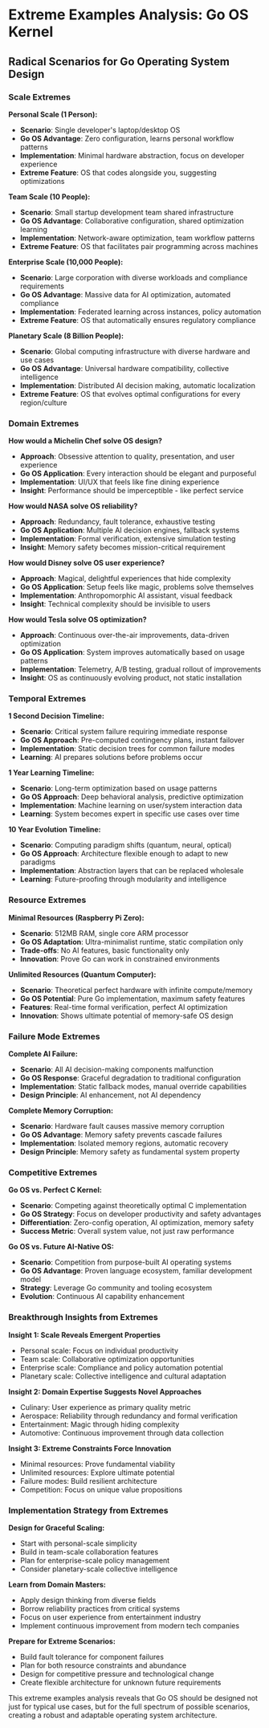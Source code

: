 # Extreme Examples Analysis: Go OS Kernel

## Radical Scenarios for Go Operating System Design

### Scale Extremes

**Personal Scale (1 Person):**
- **Scenario**: Single developer's laptop/desktop OS
- **Go OS Advantage**: Zero configuration, learns personal workflow patterns
- **Implementation**: Minimal hardware abstraction, focus on developer experience
- **Extreme Feature**: OS that codes alongside you, suggesting optimizations

**Team Scale (10 People):**
- **Scenario**: Small startup development team shared infrastructure
- **Go OS Advantage**: Collaborative configuration, shared optimization learning
- **Implementation**: Network-aware optimization, team workflow patterns
- **Extreme Feature**: OS that facilitates pair programming across machines

**Enterprise Scale (10,000 People):**
- **Scenario**: Large corporation with diverse workloads and compliance requirements
- **Go OS Advantage**: Massive data for AI optimization, automated compliance
- **Implementation**: Federated learning across instances, policy automation
- **Extreme Feature**: OS that automatically ensures regulatory compliance

**Planetary Scale (8 Billion People):**
- **Scenario**: Global computing infrastructure with diverse hardware and use cases
- **Go OS Advantage**: Universal hardware compatibility, collective intelligence
- **Implementation**: Distributed AI decision making, automatic localization
- **Extreme Feature**: OS that evolves optimal configurations for every region/culture

### Domain Extremes

**How would a Michelin Chef solve OS design?**
- **Approach**: Obsessive attention to quality, presentation, and user experience
- **Go OS Application**: Every interaction should be elegant and purposeful
- **Implementation**: UI/UX that feels like fine dining experience
- **Insight**: Performance should be imperceptible - like perfect service

**How would NASA solve OS reliability?**
- **Approach**: Redundancy, fault tolerance, exhaustive testing
- **Go OS Application**: Multiple AI decision engines, fallback systems
- **Implementation**: Formal verification, extensive simulation testing
- **Insight**: Memory safety becomes mission-critical requirement

**How would Disney solve OS user experience?**
- **Approach**: Magical, delightful experiences that hide complexity
- **Go OS Application**: Setup feels like magic, problems solve themselves
- **Implementation**: Anthropomorphic AI assistant, visual feedback
- **Insight**: Technical complexity should be invisible to users

**How would Tesla solve OS optimization?**
- **Approach**: Continuous over-the-air improvements, data-driven optimization
- **Go OS Application**: System improves automatically based on usage patterns
- **Implementation**: Telemetry, A/B testing, gradual rollout of improvements
- **Insight**: OS as continuously evolving product, not static installation

### Temporal Extremes

**1 Second Decision Timeline:**
- **Scenario**: Critical system failure requiring immediate response
- **Go OS Approach**: Pre-computed contingency plans, instant failover
- **Implementation**: Static decision trees for common failure modes
- **Learning**: AI prepares solutions before problems occur

**1 Year Learning Timeline:**
- **Scenario**: Long-term optimization based on usage patterns
- **Go OS Approach**: Deep behavioral analysis, predictive optimization
- **Implementation**: Machine learning on user/system interaction data
- **Learning**: System becomes expert in specific use cases over time

**10 Year Evolution Timeline:**
- **Scenario**: Computing paradigm shifts (quantum, neural, optical)
- **Go OS Approach**: Architecture flexible enough to adapt to new paradigms
- **Implementation**: Abstraction layers that can be replaced wholesale
- **Learning**: Future-proofing through modularity and intelligence

### Resource Extremes

**Minimal Resources (Raspberry Pi Zero):**
- **Scenario**: 512MB RAM, single core ARM processor
- **Go OS Adaptation**: Ultra-minimalist runtime, static compilation only
- **Trade-offs**: No AI features, basic functionality only
- **Innovation**: Prove Go can work in constrained environments

**Unlimited Resources (Quantum Computer):**
- **Scenario**: Theoretical perfect hardware with infinite compute/memory
- **Go OS Potential**: Pure Go implementation, maximum safety features
- **Features**: Real-time formal verification, perfect AI optimization
- **Innovation**: Shows ultimate potential of memory-safe OS design

### Failure Mode Extremes

**Complete AI Failure:**
- **Scenario**: All AI decision-making components malfunction
- **Go OS Response**: Graceful degradation to traditional configuration
- **Implementation**: Static fallback modes, manual override capabilities
- **Design Principle**: AI enhancement, not AI dependency

**Complete Memory Corruption:**
- **Scenario**: Hardware fault causes massive memory corruption
- **Go OS Advantage**: Memory safety prevents cascade failures
- **Implementation**: Isolated memory regions, automatic recovery
- **Design Principle**: Memory safety as fundamental system property

### Competitive Extremes

**Go OS vs. Perfect C Kernel:**
- **Scenario**: Competing against theoretically optimal C implementation
- **Go OS Strategy**: Focus on developer productivity and safety advantages
- **Differentiation**: Zero-config operation, AI optimization, memory safety
- **Success Metric**: Overall system value, not just raw performance

**Go OS vs. Future AI-Native OS:**
- **Scenario**: Competition from purpose-built AI operating systems
- **Go OS Advantage**: Proven language ecosystem, familiar development model
- **Strategy**: Leverage Go community and tooling ecosystem
- **Evolution**: Continuous AI capability enhancement

### Breakthrough Insights from Extremes

**Insight 1: Scale Reveals Emergent Properties**
- Personal scale: Focus on individual productivity
- Team scale: Collaborative optimization opportunities
- Enterprise scale: Compliance and policy automation potential
- Planetary scale: Collective intelligence and cultural adaptation

**Insight 2: Domain Expertise Suggests Novel Approaches**
- Culinary: User experience as primary quality metric
- Aerospace: Reliability through redundancy and formal verification
- Entertainment: Magic through hiding complexity
- Automotive: Continuous improvement through data collection

**Insight 3: Extreme Constraints Force Innovation**
- Minimal resources: Prove fundamental viability
- Unlimited resources: Explore ultimate potential
- Failure modes: Build resilient architecture
- Competition: Focus on unique value propositions

### Implementation Strategy from Extremes

**Design for Graceful Scaling:**
- Start with personal-scale simplicity
- Build in team-scale collaboration features
- Plan for enterprise-scale policy management
- Consider planetary-scale collective intelligence

**Learn from Domain Masters:**
- Apply design thinking from diverse fields
- Borrow reliability practices from critical systems
- Focus on user experience from entertainment industry
- Implement continuous improvement from modern tech companies

**Prepare for Extreme Scenarios:**
- Build fault tolerance for component failures
- Plan for both resource constraints and abundance
- Design for competitive pressure and technological change
- Create flexible architecture for unknown future requirements

This extreme examples analysis reveals that Go OS should be designed not just for typical use cases, but for the full spectrum of possible scenarios, creating a robust and adaptable operating system architecture.